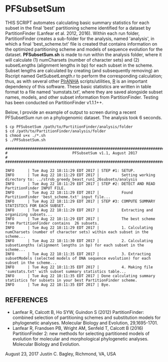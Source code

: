 # PFSubsetSum

THIS SCRIPT automates calculating basic summary statistics for each subset in the final 'best' partitioning scheme identified for a dataset by PartitionFinder (Lanfear et al. 2012, 2016). Within each run folder, PartitionFinder creates a sub-folder for the analysis, named 'analysis', in which a final 'best_scheme.txt' file is created that contains information on the optimized partitioning scheme and models of sequence evolution for the dataset. **PFSubsetSum.sh** is made to run within the analysis folder, where it will calculate (1) numCharsets (number of character sets) and (2) subsetLengths (alignment lengths in bp) for each subset in the scheme. Subset lengths are calculated by creating (and subsequently removing) an Rscript named GetSubsetLength.r to perform the corresponding calculation; thus, as with several other [PIrANHA](http://github.com/justincbagley/PIrANHA) scripts/utilities, [R](https://cran.r-project.org/) is an important dependency of this software. These basic statistics are written in table format to a file named 'sumstats.txt', where they are saved alongside subset names, models, and other subset information from PartitionFinder. Testing has been conducted on PartitionFinder v1.1.1++.

Below, I provide an example of output to screen during a recent PFSubsetSum run on a phylogenomic dataset. The analysis took 6 seconds.

```
$ cp PFSubsetSum /path/to/PartitionFinder/analysis/folder
$ cd /path/to/PartitionFinder/analysis/folder
$ chmod u+x ./*.sh
$ ./PFSubsetSum.sh 

##########################################################################################
#                             PFSubsetSum v1.1, August 2017                              #
##########################################################################################

INFO      | Tue Aug 22 18:11:29 EDT 2017 | STEP #1: SETUP. 
INFO      | Tue Aug 22 18:11:29 EDT 2017 |          Setting working directory to: ../strob_greedy_beast_run1_26subsets/analysis 
INFO      | Tue Aug 22 18:11:29 EDT 2017 | STEP #2: DETECT AND READ PartitionFinder INPUT FILE. 
INFO      | Tue Aug 22 18:11:29 EDT 2017 |          Found PartitionFinder 'best_scheme.txt' input file... 
INFO      | Tue Aug 22 18:11:29 EDT 2017 | STEP #3: COMPUTE SUMMARY STATISTICS FOR EACH SUBSET. 
INFO      | Tue Aug 22 18:11:29 EDT 2017 |          Extracting and organizing subsets...  
INFO      | Tue Aug 22 18:11:29 EDT 2017 |          The best scheme from PartitionFinder contains  26 subsets.  
INFO      | Tue Aug 22 18:11:29 EDT 2017 |          1. Calculating numCharsets (number of character sets) within each subset in the scheme...  
INFO      | Tue Aug 22 18:11:30 EDT 2017 |          2. Calculating subsetLengths (alignment lengths in bp) for each subset in the scheme...  
INFO      | Tue Aug 22 18:11:35 EDT 2017 |          3. Extracting subsetModels (selected models of DNA sequence evolution) for each subset in the scheme...  
INFO      | Tue Aug 22 18:11:35 EDT 2017 |          4. Making file 'sumstats.txt' with subset summary statistics table...  
INFO      | Tue Aug 22 18:11:35 EDT 2017 | Done calculating summary statistics for subsets in your best PartitionFinder scheme. 
INFO      | Tue Aug 22 18:11:35 EDT 2017 | Bye. 
```

## REFERENCES

- Lanfear R, Calcott B, Ho SYW, Guindon S (2012) PartitionFinder: combined selection of partitioning schemes and substitution models for phylogenetic analyses. Molecular Biology and Evolution, 29,1695-1701.
- Lanfear R, Frandsen PB, Wright AM, Senfeld T, Calcott B (2016) PartitionFinder 2: new methods for selecting partitioned models of evolution for molecular and morphological phylogenetic analyses. Molecular Biology and Evolution.

August 23, 2017
Justin C. Bagley, Richmond, VA, USA